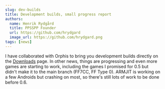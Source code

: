 ```yaml
---
slug: dev-builds
title: Development builds, small progress report
authors:
  name: Henrik Rydgård
  title: PPSSPP Founder
  url: https://github.com/hrydgard
  image_url: https://github.com/hrydgard.png
tags: [news]
---
```


I have collaborated with Orphis to bring you development builds directly on the [Downloads](/downloads) page. In other news, things are progressing and even more games are starting to work, including the games I promised for 0.5 but didn't make it to the main branch (FF7CC, FF Type 0). ARMJIT is working on a few Androids but crashing on most, so there's still lots of work to be done before 0.6.
